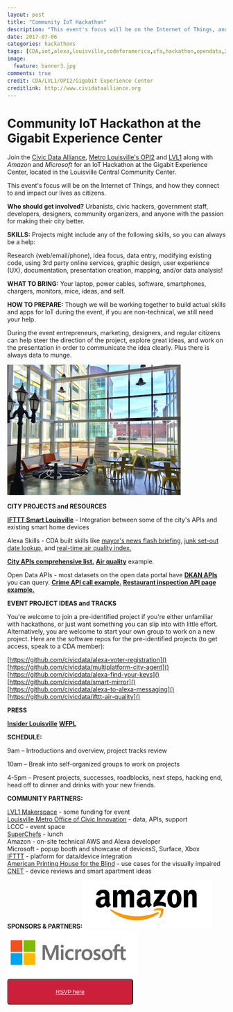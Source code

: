 ```yaml
---
layout: post
title: "Community IoT Hackathon"
description: "This event's focus will be on the Internet of Things, and how they connect to and impact our lives as citizens. All Urbanists, civic hackers, government staff, developers, designers, community organizers, and anyone with the passion for making their city better shoudl come join in the fun."
date: 2017-07-06
categories: hackathons
tags: [CDA,iot,alexa,louisville,codeforamerica,cfa,hackathon,opendata,2017,Kentucky]
image:
  feature: banner3.jpg
comments: true
credit: CDA/LVL1/OPI2/Gigabit Experience Center
creditlink: http://www.cividataalliance.org
---
```


# Community IoT Hackathon at the Gigabit Experience Center
Join the [Civic Data Alliance](http://www.civicdataalliance.org/), [Metro Louisville's OPI2](https://louisvilleky.gov/government/performance-improvement-innovation) and [LVL1](http://www.lvl1.org/) along with _Amazon_ and _Microsoft_ for an IoT Hackathon at the Gigabit Experience Center, located in the Louisville Central Community Center.

This event's focus will be on the Internet of Things, and how they connect to and impact our lives as citizens.

__Who should get involved?__  Urbanists, civic hackers, government staff, developers, designers, community organizers, and anyone with the passion for making their city better.

__SKILLS:__ Projects might include any of the following skills, so you can always be a help:

Research (web/email/phone), idea focus, data entry, modifying existing code, using 3rd party online services, graphic design, user experience (UX), documentation, presentation creation, mapping, and/or data analysis!  

__WHAT TO BRING:__ Your laptop, power cables, software, smartphones, chargers, monitors, mice, ideas, and self.

__HOW TO PREPARE:__ Though we will be working together to build actual skills and apps for IoT during the event, if you are non-technical, we still need your help.  

During the event entrepreneurs, marketing, designers, and regular citizens can help steer the direction of the project, explore great ideas, and work on the presentation in order to communicate the idea clearly. Plus there is always data to munge.  

![lccc](/images/lccc.png)


__CITY PROJECTS and RESOURCES__  

[__IFTTT Smart Louisville__](https://ifttt.com/smartlouisville) - Integration between some of the city's APIs and existing smart home devices  

Alexa Skills - CDA built skills like [mayor's news flash briefing,](https://alexa.amazon.com/spa/index.html#skills/dp/B01N5EN3TA/?ref=skill_dsk_skb_ys_3) [junk set-out date lookup,](https://alexa.amazon.com/spa/index.html#skills/dp/B01NAMHHDY/?ref=skill_dsk_skb_ys_0) and [real-time air quality index.](https://alexa.amazon.com/spa/index.html#skills/dp/B06VSXKF6P/?ref=skill_dsk_skb_ys_2)   

[__City APIs comprehensive list.__](https://github.com/LouisvilleMetro/lky-api-doc) [__Air quality__](https://data.louisvilleky.gov/dataset/local-air-quality-api) example.  

Open Data APIs - most datasets on the open data portal have [__DKAN APIs__](http://dkan.readthedocs.io/en/latest/apis/datastore-api.html#parameters) you can query. [__Crime API call example.__](https://data.louisvilleky.gov/dataset/crime-data) [__Restaurant inspection API page example.__](https://data.louisvilleky.gov/node/8316/api)  

__EVENT PROJECT IDEAS and TRACKS__  

You're welcome to join a pre-identified project if you're either unfamiliar with hackathons, or just want something you can slip into with little effort. Alternatively, you are welcome to start your own group to work on a new project. Here are the software repos for the pre-identified projects (to get access, speak to a CDA member):  

[https://github.com/civicdata/alexa-voter-registration]()
[https://github.com/civicdata/multiplatform-city-agent]()  
[https://github.com/civicdata/alexa-find-your-keys]()  [https://github.com/civicdata/smart-mirror]()     
[https://github.com/civicdata/alexa-to-alexa-messaging]()  [https://github.com/civicdata/ifttt-air-quality]()  

__PRESS__  

[__Insider Louisville__](https://insiderlouisville.com/metro/vision/join-the-iot-hackathon/)
[__WFPL__](http://wfpl.org/day-long-hackathon-turns-techies-loose-louisvilles-problems/)  

__SCHEDULE:__

9am – Introductions and overview, project tracks review  

10am – Break into self-organized groups to work on projects  

4-5pm – Present projects, successes, roadblocks, next steps, hacking end, head off to dinner and drinks with your new friends.


__COMMUNITY PARTNERS:__

[LVL1  Makerspace](http://www.lvl1.org) - some funding for event  
[Louisville Metro Office of Civic Innovation](https://louisvilleky.gov/government/performance-improvement-innovation) - data, APIs, support  
LCCC - event space  
[SuperChefs](http://eatsuperchefs.com) - lunch  
Amazon - on-site technical AWS and Alexa developer  
Microsoft - popup booth and showcase of devicesS, Surface, Xbox   
[IFTTT](https://ifttt.com/smartlouisville) - platform for data/device integration  
[American Printing House for the Blind](http://www.aph.org) - use cases for the visually impaired  
[CNET](https://www.cnet.com) - device reviews and smart apartment ideas  

__SPONSORS & PARTNERS:__<img src="/images/amazon.jpg"><img src="/images/microsoft.jpg"><button class="button" target="_blank" style="color: #ffffff;border-radius: 5px; background: #cc203a; padding: 20px; width: 290px; text-align:center;" alt="Register Here!" title="hackathon tickets"><a style="color: #ffffff" href="https://www.meetup.com/Louisville-Civic-Data-Alliance/events/241383507/">RSVP here</a></button>
